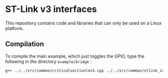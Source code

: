 # ST-Link v3 interfaces

This repository contains code and libraries that can only be used on a Linux platform.

## Compilation

To compile the main example, which just toggles the GPIO, type the following in the directory `example/bridge` :

```bash
g++ ../../src/common/criticalsectionlock.cpp ../../src/common/stlink_interface.cpp ../../src/common/stlink_device.cpp ../../src/bridge/bridge.cpp  -o main -I../../src/bridge/ -I ../../src/common/ -L../../linux_x64/ main_example.cpp -lSTLinkUSBDriver -Wl,-rpath=../../linux_x64/
```
